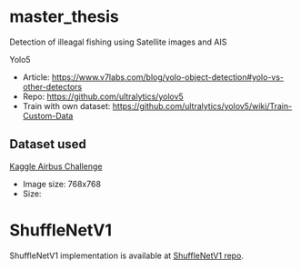# master_thesis
Detection of illeagal fishing using Satellite images and AIS 

Yolo5
- Article: https://www.v7labs.com/blog/yolo-object-detection#yolo-vs-other-detectors
- Repo: https://github.com/ultralytics/yolov5
- Train with own dataset: https://github.com/ultralytics/yolov5/wiki/Train-Custom-Data

## Dataset used
[Kaggle Airbus Challenge](https://www.kaggle.com/c/airbus-ship-detection/overview)
- Image size: 768x768
- Size: 

# ShuffleNetV1

ShuffleNetV1 implementation is available at [ShuffleNetV1 repo](https://github.com/Ebiz95/ShuffleNetV1).
